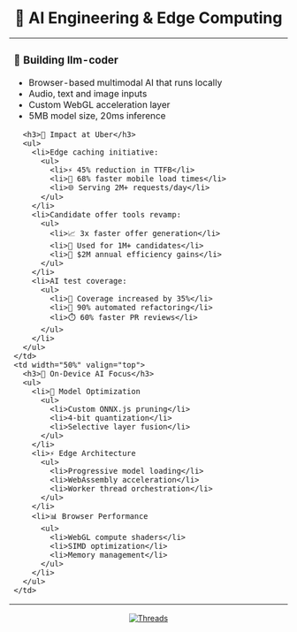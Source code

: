 <h1 align="center">🤖 AI Engineering & Edge Computing</h1>

<table>
  <tr>
    <td width="50%" valign="top">
      <h3>🚀 Building llm-coder</h3>
      <ul>
        <li>Browser-based multimodal AI that runs locally</li>
        <li>Audio, text and image inputs</li>
        <li>Custom WebGL acceleration layer</li>
        <li>5MB model size, 20ms inference</li>
      </ul>
      
      <h3>💼 Impact at Uber</h3>
      <ul>
        <li>Edge caching initiative: 
          <ul>
            <li>⚡️ 45% reduction in TTFB</li>
            <li>📱 68% faster mobile load times</li>
            <li>🌐 Serving 2M+ requests/day</li>
          </ul>
        </li>
        <li>Candidate offer tools revamp:
          <ul>
            <li>📈 3x faster offer generation</li>
            <li>👥 Used for 1M+ candidates</li>
            <li>💸 $2M annual efficiency gains</li>
          </ul>
        </li>
        <li>AI test coverage:
          <ul>
            <li>🎯 Coverage increased by 35%</li>
            <li>🔄 90% automated refactoring</li>
            <li>⏱️ 60% faster PR reviews</li>
          </ul>
        </li>
      </ul>
    </td>
    <td width="50%" valign="top">
      <h3>🎯 On-Device AI Focus</h3>
      <ul>
        <li>🧠 Model Optimization
          <ul>
            <li>Custom ONNX.js pruning</li>
            <li>4-bit quantization</li>
            <li>Selective layer fusion</li>
          </ul>
        </li>
        <li>⚡ Edge Architecture
          <ul>
            <li>Progressive model loading</li>
            <li>WebAssembly acceleration</li>
            <li>Worker thread orchestration</li>
          </ul>
        </li>
        <li>📊 Browser Performance
          <ul>
            <li>WebGL compute shaders</li>
            <li>SIMD optimization</li>
            <li>Memory management</li>
          </ul>
        </li>
      </ul>
    </td>
  </tr>
</table>

<div align="center">
  <a href="https://threads.net/pauldufour">
    <img src="https://img.shields.io/static/v1?style=for-the-badge&message=Follow&color=000000&logo=threads&logoColor=FFFFFF&label=THREADS" alt="Threads"/>
  </a>
</div>
